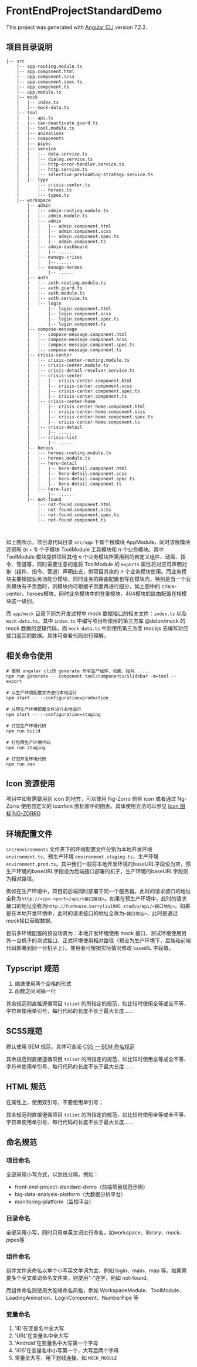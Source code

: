 # FrontEndProjectStandardDemo

This project was generated with [Angular CLI](https://github.com/angular/angular-cli) version 7.2.2.



## 项目目录说明

```
|-- src
    |-- app-routing.module.ts
    |-- app.component.html
    |-- app.component.scss
    |-- app.component.spec.ts
    |-- app.component.ts
    |-- app.module.ts
    |-- mock
    |   |-- index.ts
    |   |-- mock-data.ts
    |-- tool
    |   |-- api.ts
    |   |-- can-deactivate.guard.ts
    |   |-- tool.module.ts
    |   |-- animations
    |   |-- components
    |   |-- pipes
    |   |-- service
    |   |   |-- data.service.ts
    |   |   |-- dialog.service.ts
    |   |   |-- http-error-handler.service.ts
    |   |   |-- http.service.ts
    |   |   |-- selective-preloading-strategy.service.ts
    |   |-- type
    |       |-- crisis-center.ts
    |       |-- heroes.ts
    |       |-- types.ts
    |-- workspace
        |-- admin
        |   |-- admin-routing.module.ts
        |   |-- admin.module.ts
        |   |-- admin
        |   |   |-- admin.component.html
        |   |   |-- admin.component.scss
        |   |   |-- admin.component.spec.ts
        |   |   |-- admin.component.ts
        |   |-- admin-dashboard
        |   |   |-- ......
        |   |-- manage-crises
        |   |   |--......
        |   |-- manage-heroes
        |       |-- ......
        |-- auth
        |   |-- auth-routing.module.ts
        |   |-- auth.guard.ts
        |   |-- auth.module.ts
        |   |-- auth.service.ts
        |   |-- login
        |       |-- login.component.html
        |       |-- login.component.scss
        |       |-- login.component.spec.ts
        |       |-- login.component.ts
        |-- compose-message
        |   |-- compose-message.component.html
        |   |-- compose-message.component.scss
        |   |-- compose-message.component.spec.ts
        |   |-- compose-message.component.ts
        |-- crisis-center
        |   |-- crisis-center-routing.module.ts
        |   |-- crisis-center.module.ts
        |   |-- crisis-detail-resolver.service.ts
        |   |-- crisis-center
        |   |   |-- crisis-center.component.html
        |   |   |-- crisis-center.component.scss
        |   |   |-- crisis-center.component.spec.ts
        |   |   |-- crisis-center.component.ts
        |   |-- crisis-center-home
        |   |   |-- crisis-center-home.component.html
        |   |   |-- crisis-center-home.component.scss
        |   |   |-- crisis-center-home.component.spec.ts
        |   |   |-- crisis-center-home.component.ts
        |   |-- crisis-detail
        |   |   |-- ......
        |   |-- crisis-list
        |       |-- ......
        |-- heroes
        |   |-- heroes-routing.module.ts
        |   |-- heroes.module.ts
        |   |-- hero-detail
        |   |   |-- hero-detail.component.html
        |   |   |-- hero-detail.component.scss
        |   |   |-- hero-detail.component.spec.ts
        |   |   |-- hero-detail.component.ts
        |   |-- hero-list
        |       |-- ......
        |-- not-found
            |-- not-found.component.html
            |-- not-found.component.scss
            |-- not-found.component.spec.ts
            |-- not-found.component.ts



```



如上图所示，项目源代码目录 `src/app` 下有个根模块 AppModule，同时该根模块还拥有 $(n+1)$ 个子模块 ToolModule 工具模块和 $n$ 个业务模块。其中 ToolModule 模块提供项目其他 $n$ 个业务模块所需用到的自定义组件、动画、指令、管道等，同时需要注意的是将 ToolModule 的 `exports` 属性将对应可声明对象（组件、指令、管道）声明出去，供项目其余的 $n$ 个业务模块使用。而业务模块主要根据业务功能分模块，同时业务的路由配置也写在模块内，特别是当一个业务模块有子页面时，则模块内可根据子页面再进行细分，如上图中的 crisis-center、heroes模块。同时业务模块中的登录模块，404模块的路由配置在根模块这一级别。

而 `app/mock` 目录下则为开发过程中 mock 数据接口的相关文件：`index.ts` 以及 `mock-data.ts`。其中 `index.ts` 中编写项目所使用的第三方库 @delon/mock 的 mock 数据的逻辑代码，而 `mock-data.ts` 中则使用第三方库 mockjs 去编写对应接口返回的数据。具体可查看代码进行理解。



## 相关命令使用

```shell
# 使用 angular cli的 generate 命令生产组件、动画、指令......
npm run generate -- component tool/components/slidebar -m=tool --export

# 以生产环境配置文件进行本地运行
npm start -- --configuration=production

# 以预生产环境配置文件进行本地运行
npm start -- --configuration=staging

# 打包生产环境代码
npm run build

# 打包预生产环境代码
npm run staging

# 打包开发环境代码
npm run dev
```



## Icon 资源使用

项目中如有需要用到 icon 的地方，可以使用 Ng-Zorro 自带 icon 或者通过 Ng-Zorro 使用自定义的 iconfont 图标库中的图表。具体使用方法可以参见 [Icon 图标|NG-ZORRO](https://ng.ant.design/components/icon/zh#components-icon-demo-custom)



## 环境配置文件

`src/environments` 文件夹下的环境配置文件分别为本地开发环境 `environment.ts`、预生产环境 `environment.staging.ts`、生产环境 `environment.prod.ts`。其中我们一般将本地开发环境的baseURL字段设为空，预生产环境的baseURL字段设为后端接口部署的机子，生产环境的baseURL字段则为相对路径。

例如在生产环境中，项目前后端同时部署于同一个服务器，此时的请求接口的地址全称为`http://<ip>:<port>/api/<接口路径>`。如果在预生产环境中，此时的请求接口的地址全称为`http://funhouse.barryliu1995.studio/api/<接口地址>`。如果是在本地开发环境中，此时的请求接口的地址全称为`<接口地址>`，此时是通过mock接口获取数据。

目前多环境配置的预设场景为：本地开发环境使用 mock 接口，测试环境使用另外一台机子的测试接口，正式环境使用相对路径（预设为生产环境下，后端和前端代码部署到同一台机子上）。使用者可根据实际情况修改 `baseURL` 字段值。



## Typscript 规范

1. 缩进使用两个空格的形式
2. 函数之间间隔一行

其余规范则直接遵循项目 `tslint` 的所指定的规范，如比较时使用全等或全不等、字符串使用单引号、每行代码的长度不长于最大长度......



## SCSS规范

默认使用 BEM 规范，具体可查阅 [CSS — BEM 命名规范](https://juejin.im/post/5b925e616fb9a05cdd2ce70d)

其余规范则直接遵循项目 `tslint` 的所指定的规范，如比较时使用全等或全不等、字符串使用单引号、每行代码的长度不长于最大长度......



## HTML 规范
在属性上，使用双引号，不要使用单引号；

其余规范则直接遵循项目 `tslint` 的所指定的规范，如比较时使用全等或全不等、字符串使用单引号、每行代码的长度不长于最大长度......




## 命名规范

### 项目命名

全部采用小写方式，以划线分隔，例如：

* front-end-project-standard-demo（前端项目规范示例）
* big-data-analysis-platform（大数据分析平台）
* monitoring-platform（监控平台）



### 目录命名
全部采用小写，同时只用单英文词进行命名，如workspace、library、mock、pipes等



### 组件命名

组件文件夹命名以单个小写英文单词为主，例如 login、main、map 等。如果需要多个英文单词命名文件夹，则使用“-”连字，例如 not-found。

而组件命名则使用大驼峰命名风格，例如 WorkspaceModule、ToolModule、LoadingAnimation、LoginComponent、NumberPipe 等




### 变量命名
1. 'ID'在变量名中全大写
2. 'URL'在变量名中全大写
3. 'Android'在变量名中大写第一个字母
4. 'iOS'在变量名中小写第一个，大写后两个字母
5. 常量全大写，用下划线连接，如 `MOCK_MODULE`





